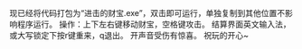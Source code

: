 现已经将代码打包为“进击的财宝.exe”，双击即可运行，单独复制到其他位置不影响程序运行。
操作：上下左右键移动财宝，空格键攻击。
结算界面英文输入法，或大写锁定下按r键重来，q退出。
开声音受伤有惊喜。
祝玩的开心~
